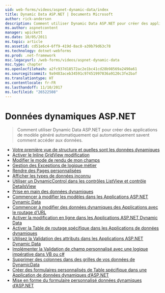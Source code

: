 ```yaml
---
uid: web-forms/videos/aspnet-dynamic-data/index
title: Dynamic Data ASP.NET | Documents Microsoft
author: rick-anderson
description: Comment utiliser Dynamic Data ASP.NET pour créer des applications de modèle généré automatiquement qui automatiquement savent comment accéder aux données.
ms.author: aspnetcontent
manager: wpickett
ms.date: 10/05/2011
ms.topic: article
ms.assetid: cd51e6c4-6ff9-419d-8ac8-a39b79d63c78
ms.technology: dotnet-webforms
ms.prod: .net-framework
msc.legacyurl: /web-forms/videos/aspnet-dynamic-data
msc.type: chapter
ms.openlocfilehash: a2fc937d18572ac2e1bc41cd28b98569a2490a61
ms.sourcegitcommit: 9a9483aceb34591c97451997036a9120c3fe2baf
ms.translationtype: HT
ms.contentlocale: fr-FR
ms.lasthandoff: 11/10/2017
ms.locfileid: "26522508"
---
```

<a name="aspnet-dynamic-data"></a>Données dynamiques ASP.NET
====================
> Comment utiliser Dynamic Data ASP.NET pour créer des applications de modèle généré automatiquement qui automatiquement savent comment accéder aux données.


- [Votre première vue de structure et quelles sont les données dynamiques](your-first-scaffold-and-what-is-dynamic-data.md)
- [Activer le Inline GridView modification](how-do-i-enable-inline-gridview-editing.md)
- [Modifier le mode de rendu de mon champs](how-do-i-change-how-my-fields-render.md)
- [Gestion des Exceptions de logique métier](how-do-i-handle-business-logic-exceptions.md)
- [Rendre des Pages personnalisées](how-do-i-make-custom-pages.md)
- [Afficher les types de données inconnu](how-do-i-display-unknown-datatypes.md)
- [Utiliser un DynamicControl dans les contrôles ListView et contrôle DetailsView](how-do-i-use-a-dynamiccontrol-in-listview-and-detailsview-controls.md)
- [Prise en main des données dynamiques](getting-started-with-dynamic-data.md)
- [Commencer à modifier les modèles dans les Applications ASP.NET Dynamic Data](begin-editing-the-templates-in-aspnet-dynamic-data-applications.md)
- [Commencer à modifier des données dynamiques des Applications avec le routage d’URL](begin-modifying-dynamic-data-applications-with-url-routing.md)
- [Activer la modification en ligne dans les Applications ASP.NET Dynamic Data](enable-in-line-editing-in-aspnet-dynamic-data-applications.md)
- [Activer la Table de routage spécifique dans les Applications de données dynamiques](how-to-enable-table-specific-routing-in-dynamic-data-applications.md)
- [Utilisez la Validation des attributs dans les Applications ASP.NET Dynamic Data](how-to-use-attribute-validation-in-aspnet-dynamic-data-applications.md)
- [Implémenter la Validation de champ personnalisé avec une logique impérative dans VB ou c#](how-to-implement-custom-field-validation-with-imperative-logic-in-vb-or-c.md)
- [Supprimer des colonnes dans des grilles de vos données de DynamicData](how-to-remove-columns-from-your-dynamicdata-data-grids.md)
- [Créer des formulaires personnalisés de Table spécifique dans une Application de données dynamiques d’ASP.NET](how-to-create-table-specific-custom-forms-in-an-aspnet-dynamic-data-application.md)
- [Mise en forme du formulaire personnalisé données dynamiques d’ASP.NET](aspnet-dynamic-data-custom-form-formatting.md)
